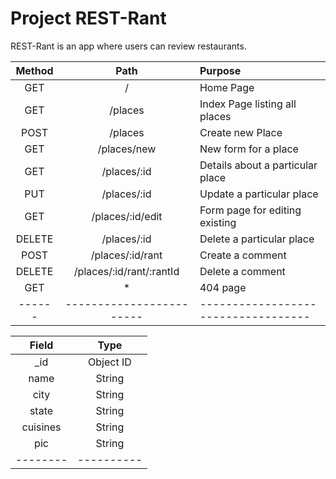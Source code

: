# Project REST-Rant

REST-Rant is an app where users can review restaurants.

|Method|Path            |Purpose                                    |
|:----:|:----------------------:|:----------------------------------|
|GET   | /                      | Home Page                         |
|GET   | /places                | Index Page listing all places     |
|POST  | /places                | Create new Place                  |
|GET   | /places/new            | New form for a place              |
|GET   |/places/:id             | Details about a particular place  |
|PUT   |/places/:id             | Update a particular place         |
|GET   |/places/:id/edit        | Form page for editing existing    |
|DELETE|/places/:id             | Delete a particular place         |
|POST  |/places/:id/rant        | Create a comment                  |
|DELETE|/places/:id/rant/:rantId| Delete a comment                  |
|GET   | *                      | 404 page                          |
|------|------------------------|-----------------------------------|

|Field   | Type     |
|:------:|:--------:|
|_id     | Object ID|
| name   |  String  |
|city    |  String  |
|state   | String   |
|cuisines| String   |
|pic     | String   |
|--------|----------|